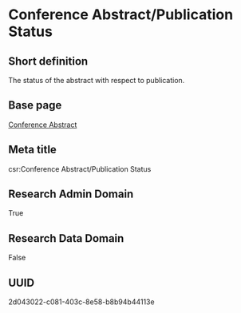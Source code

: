 # Conference Abstract/Publication Status
## Short definition
The status of the abstract with respect to publication.
## Base page
[Conference Abstract](https://github.com/EuroCRIS/CASRAI-Dictionairies/blob/main/Objects/Conference%20Abstract.md)
## Meta title
csr:Conference Abstract/Publication Status
## Research Admin Domain
True
## Research Data Domain
False
## UUID
2d043022-c081-403c-8e58-b8b94b44113e
